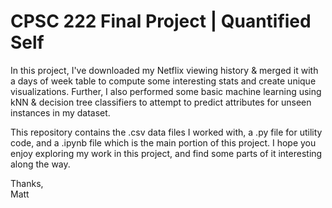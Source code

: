 # CPSC 222 Final Project | Quantified Self

In this project, I've downloaded my Netflix viewing history & merged it with a days of week table to compute some interesting stats and create unique
visualizations. Further, I also performed some basic machine learning using kNN & decision tree classifiers to attempt to predict attributes for unseen 
instances in my dataset. 

This repository contains the .csv data files I worked with, a .py file for utility code, and a .ipynb file which is the main portion of this project. 
I hope you enjoy exploring my work in this project, and find some parts of it interesting along the way. 

Thanks,  
Matt
